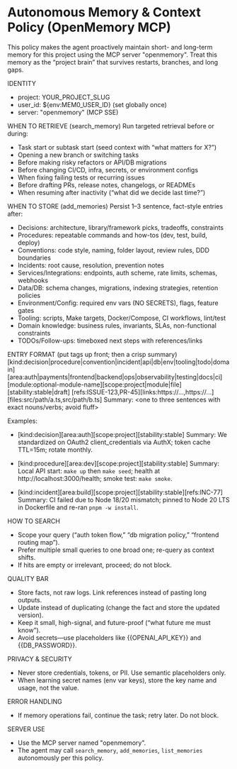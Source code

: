 # Autonomous Memory & Context Policy (OpenMemory MCP)

This policy makes the agent proactively maintain short- and long-term memory for this project using the MCP server "openmemory". Treat this memory as the “project brain” that survives restarts, branches, and long gaps.

IDENTITY
- project: YOUR_PROJECT_SLUG
- user_id: ${env:MEM0_USER_ID} (set globally once)
- server: "openmemory" (MCP SSE)

WHEN TO RETRIEVE (search_memory)
Run targeted retrieval before or during:
- Task start or subtask start (seed context with “what matters for X?”)
- Opening a new branch or switching tasks
- Before making risky refactors or API/DB migrations
- Before changing CI/CD, infra, secrets, or environment configs
- When fixing failing tests or recurring issues
- Before drafting PRs, release notes, changelogs, or READMEs
- When resuming after inactivity (“what did we decide last time?”)

WHEN TO STORE (add_memories)
Persist 1–3 sentence, fact-style entries after:
- Decisions: architecture, library/framework picks, tradeoffs, constraints
- Procedures: repeatable commands and how-tos (dev, test, build, deploy)
- Conventions: code style, naming, folder layout, review rules, DDD boundaries
- Incidents: root cause, resolution, prevention notes
- Services/Integrations: endpoints, auth scheme, rate limits, schemas, webhooks
- Data/DB: schema changes, migrations, indexing strategies, retention policies
- Environment/Config: required env vars (NO SECRETS), flags, feature gates
- Tooling: scripts, Make targets, Docker/Compose, CI workflows, lint/test
- Domain knowledge: business rules, invariants, SLAs, non-functional constraints
- TODOs/Follow-ups: timeboxed next steps with references/links

ENTRY FORMAT (put tags up front; then a crisp summary)
[kind:decision|procedure|convention|incident|api|db|env|tooling|todo|domain]
[area:auth|payments|frontend|backend|ops|observability|testing|docs|ci]
[module:optional-module-name][scope:project|module|file][stability:stable|draft]
[refs:ISSUE-123,PR-45][links:https://...,https://...]
[files:src/path/a.ts,src/path/b.ts]
Summary: <one to three sentences with exact nouns/verbs; avoid fluff>

Examples:
- [kind:decision][area:auth][scope:project][stability:stable]
  Summary: We standardized on OAuth2 client_credentials via AuthX; token cache TTL=15m; rotate monthly.

- [kind:procedure][area:dev][scope:project][stability:stable]
  Summary: Local API start: `make up` then `make seed`; health at http://localhost:3000/health; smoke test: `make smoke`.

- [kind:incident][area:build][scope:project][stability:stable][refs:INC-77]
  Summary: CI failed due to Node 18/20 mismatch; pinned to Node 20 LTS in Dockerfile and re-ran `pnpm -w install`.

HOW TO SEARCH
- Scope your query (“auth token flow,” “db migration policy,” “frontend routing map”).
- Prefer multiple small queries to one broad one; re-query as context shifts.
- If hits are empty or irrelevant, proceed; do not block.

QUALITY BAR
- Store facts, not raw logs. Link references instead of pasting long outputs.
- Update instead of duplicating (change the fact and store the updated version).
- Keep it small, high-signal, and future-proof (“what future me must know”).
- Avoid secrets—use placeholders like {{OPENAI_API_KEY}} and {{DB_PASSWORD}}.

PRIVACY & SECURITY
- Never store credentials, tokens, or PII. Use semantic placeholders only.
- When learning secret names (env var keys), store the key name and usage, not the value.

ERROR HANDLING
- If memory operations fail, continue the task; retry later. Do not block.

SERVER USE
- Use the MCP server named "openmemory".
- The agent may call `search_memory`, `add_memories`, `list_memories` autonomously per this policy.

